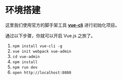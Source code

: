 # 环境搭建

这里我们使用官方的脚手架工具 **[vue-cli][]** 进行初始化项目。

通过以下步骤，你就可以开启 Vue.js 之旅了。

1. `npm install vue-cli -g`
2. `vue init webpack vue-admin`
3. `cd vue-admin`
4. `npm install`
3. `npm run dev`
4. `open http://localhost:8080`

[vue-cli]: https://github.com/vuejs/vue-cli


